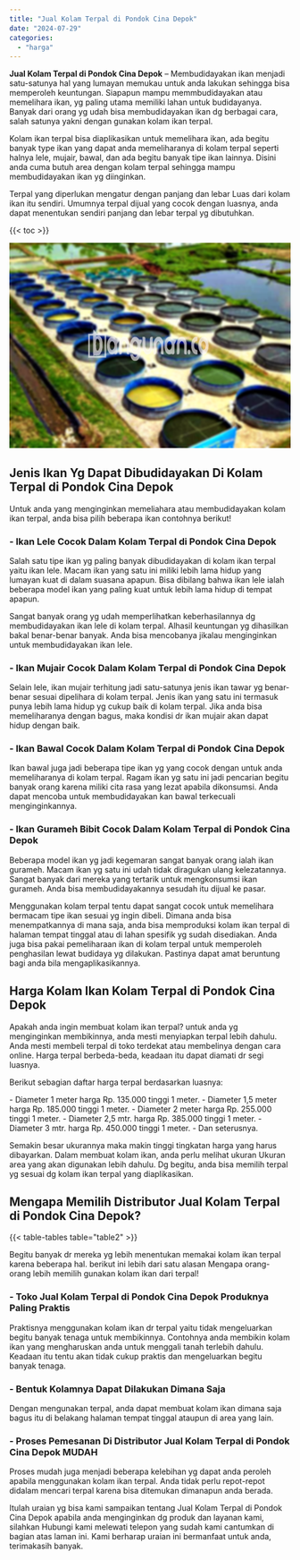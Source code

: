 ```yaml
---
title: "Jual Kolam Terpal di Pondok Cina Depok"
date: "2024-07-29"
categories: 
  - "harga"
---
```


**Jual Kolam Terpal di Pondok Cina Depok** – Membudidayakan ikan menjadi satu-satunya hal yang lumayan memukau untuk anda lakukan sehingga bisa memperoleh keuntungan. Siapapun mampu memmbudidayakan atau memelihara ikan, yg paling utama memiliki lahan untuk budidayanya. Banyak dari orang yg udah bisa membudidayakan ikan dg berbagai cara, salah satunya yakni dengan gunakan kolam ikan terpal.

Kolam ikan terpal bisa diaplikasikan untuk memelihara ikan, ada begitu banyak type ikan yang dapat anda memeliharanya di kolam terpal seperti halnya lele, mujair, bawal, dan ada begitu banyak tipe ikan lainnya. Disini anda cuma butuh area dengan kolam terpal sehingga mampu membudidayakan ikan yg diinginkan.

Terpal yang diperlukan mengatur dengan panjang dan lebar Luas dari kolam ikan itu sendiri. Umumnya terpal dijual yang cocok dengan luasnya, anda dapat menentukan sendiri panjang dan lebar terpal yg dibutuhkan.

{{< toc >}}

![Jual Kolam Terpal di Pondok Cina Depok](/images/jual-kolam-terpal-33.png)

## Jenis Ikan Yg Dapat Dibudidayakan Di Kolam Terpal di Pondok Cina Depok

Untuk anda yang menginginkan memeliahara atau membudidayakan kolam ikan terpal, anda bisa pilih beberapa ikan contohnya berikut!

### \- Ikan Lele Cocok Dalam Kolam Terpal di Pondok Cina Depok

Salah satu tipe ikan yg paling banyak dibudidayakan di kolam ikan terpal yaitu ikan lele. Macam ikan yang satu ini miliki lebih lama hidup yang lumayan kuat di dalam suasana apapun. Bisa dibilang bahwa ikan lele ialah beberapa model ikan yang paling kuat untuk lebih lama hidup di tempat apapun.

Sangat banyak orang yg udah memperlihatkan keberhasilannya dg membudidayakan ikan lele di kolam terpal. Alhasil keuntungan yg dihasilkan bakal benar-benar banyak. Anda bisa mencobanya jikalau menginginkan untuk membudidayakan ikan lele.

### \- Ikan Mujair Cocok Dalam Kolam Terpal di Pondok Cina Depok

Selain lele, ikan mujair terhitung jadi satu-satunya jenis ikan tawar yg benar-benar sesuai dipelihara di kolam terpal. Jenis ikan yang satu ini termasuk punya lebih lama hidup yg cukup baik di kolam terpal. Jika anda bisa memeliharanya dengan bagus, maka kondisi dr ikan mujair akan dapat hidup dengan baik.

### \- Ikan Bawal Cocok Dalam Kolam Terpal di Pondok Cina Depok

Ikan bawal juga jadi beberapa tipe ikan yg yang cocok dengan untuk anda memeliharanya di kolam terpal. Ragam ikan yg satu ini jadi pencarian begitu banyak orang karena miliki cita rasa yang lezat apabila dikonsumsi. Anda dapat mencoba untuk membudidayakan kan bawal terkecuali menginginkannya.

### \- Ikan Gurameh Bibit Cocok Dalam Kolam Terpal di Pondok Cina Depok

Beberapa model ikan yg jadi kegemaran sangat banyak orang ialah ikan gurameh. Macam ikan yg satu ini udah tidak diragukan ulang kelezatannya. Sangat banyak dari mereka yang tertarik untuk mengkonsumsi ikan gurameh. Anda bisa membudidayakannya sesudah itu dijual ke pasar.

Menggunakan kolam terpal tentu dapat sangat cocok untuk memelihara bermacam tipe ikan sesuai yg ingin dibeli. Dimana anda bisa menempatkannya di mana saja, anda bisa memproduksi kolam ikan terpal di halaman tempat tinggal atau di lahan spesifik yg sudah disediakan. Anda juga bisa pakai pemeliharaan ikan di kolam terpal untuk memperoleh penghasilan lewat budidaya yg dilakukan. Pastinya dapat amat beruntung bagi anda bila mengaplikasikannya.

## Harga Kolam Ikan Kolam Terpal di Pondok Cina Depok

Apakah anda ingin membuat kolam ikan terpal? untuk anda yg menginginkan membikinnya, anda mesti menyiapkan terpal lebih dahulu. Anda mesti membeli terpal di toko terdekat atau membelinya dengan cara online. Harga terpal berbeda-beda, keadaan itu dapat diamati dr segi luasnya.

Berikut sebagian daftar harga terpal berdasarkan luasnya:

\- Diameter 1 meter harga Rp. 135.000 tinggi 1 meter. - Diameter 1,5 meter harga Rp. 185.000 tinggi 1 meter. - Diameter 2 meter harga Rp. 255.000 tinggi 1 meter. - Diameter 2,5 mtr. harga Rp. 385.000 tinggi 1 meter. - Diameter 3 mtr. harga Rp. 450.000 tinggi 1 meter. - Dan seterusnya.

Semakin besar ukurannya maka makin tinggi tingkatan harga yang harus dibayarkan. Dalam membuat kolam ikan, anda perlu melihat ukuran Ukuran area yang akan digunakan lebih dahulu. Dg begitu, anda bisa memilih terpal yg sesuai dg kolam ikan terpal yang diaplikasikan.

## Mengapa Memilih Distributor Jual Kolam Terpal di Pondok Cina Depok?

{{< table-tables table="table2" >}}

Begitu banyak dr mereka yg lebih menentukan memakai kolam ikan terpal karena beberapa hal. berikut ini lebih dari satu alasan Mengapa orang-orang lebih memilih gunakan kolam ikan dari terpal!

### \- Toko Jual Kolam Terpal di Pondok Cina Depok Produknya Paling Praktis

Praktisnya menggunakan kolam ikan dr terpal yaitu tidak mengeluarkan begitu banyak tenaga untuk membikinnya. Contohnya anda membikin kolam ikan yang mengharuskan anda untuk menggali tanah terlebih dahulu. Keadaan itu tentu akan tidak cukup praktis dan mengeluarkan begitu banyak tenaga.

### \- Bentuk Kolamnya Dapat Dilakukan Dimana Saja

Dengan mengunakan terpal, anda dapat membuat kolam ikan dimana saja bagus itu di belakang halaman tempat tinggal ataupun di area yang lain.

### \- Proses Pemesanan Di Distributor Jual Kolam Terpal di Pondok Cina Depok MUDAH

Proses mudah juga menjadi beberapa kelebihan yg dapat anda peroleh apabila menggunakan kolam ikan terpal. Anda tidak perlu repot-repot didalam mencari terpal karena bisa ditemukan dimanapun anda berada.

Itulah uraian yg bisa kami sampaikan tentang Jual Kolam Terpal di Pondok Cina Depok apabila anda menginginkan dg produk dan layanan kami, silahkan Hubungi kami melewati telepon yang sudah kami cantumkan di bagian atas laman ini. Kami berharap uraian ini bermanfaat untuk anda, terimakasih banyak.
